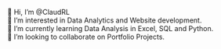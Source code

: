 👋 Hi, I’m @ClaudRL  
👀 I’m interested in Data Analytics and Website development.  
🌱 I’m currently learning Data Analysis in Excel, SQL and Python.  
💞️ I’m looking to collaborate on Portfolio Projects.  

<!---
ClaudRL/ClaudRL is a ✨ special ✨ repository because its `README.md` (this file) appears on your GitHub profile.
You can click the Preview link to take a look at your changes.
--->
